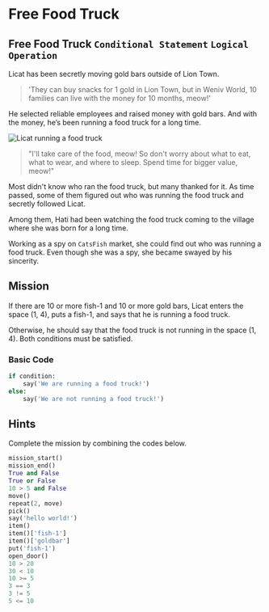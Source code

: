 # Free Food Truck

## Free Food Truck `Conditional Statement` `Logical Operation`

Licat has been secretly moving gold bars outside of Lion Town.

> 'They can buy snacks for 1 gold in Lion Town, but in Weniv World, 10 families can live with the money for 10 months, meow!'

He selected reliable employees and raised money with gold bars. And with the money, he’s been running a food truck for a long time.

![Licat running a food truck](./7.jpg)

> "I'll take care of the food, meow! So don't worry about what to eat, what to wear, and where to sleep. Spend time for bigger value, meow!"

Most didn't know who ran the food truck, but many thanked for it. As time passed, some of them figured out who was running the food truck and secretly followed Licat.

Among them, Hati had been watching the food truck coming to the village where she was born for a long time.

Working as a spy on `CatsFish` market, she could find out who was running a food truck. Even though she was a spy, she became swayed by his sincerity.

## Mission

If there are 10 or more fish-1 and 10 or more gold bars, Licat enters the space (1, 4), puts a fish-1, and says that he is running a food truck.

Otherwise, he should say that the food truck is not running in the space (1, 4). Both conditions must be satisfied.


### Basic Code

```python
if condition:
    say('We are running a food truck!')
else:
    say('We are not running a food truck!')
```


## Hints
Complete the mission by combining the codes below.
```python
mission_start()
mission_end()
True and False
True or False
10 > 5 and False
move()
repeat(2, move)
pick()
say('hello world!')
item()
item()['fish-1']
item()['goldbar']
put('fish-1')
open_door()
10 > 20
30 < 10
10 >= 5
3 == 3
3 != 5
5 <= 10
```
